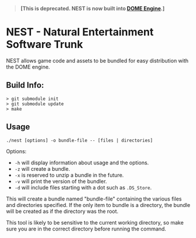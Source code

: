 > **\[This is deprecated. NEST is now built into [DOME Engine](https://domeengine.com).\]**

# NEST - Natural Entertainment Software Trunk

NEST allows game code and assets to be bundled for easy distribution with the DOME engine.

## Build Info:

```
> git submodule init
> git submodule update
> make
```

## Usage

`./nest [options] -o bundle-file -- [files | directories]`

Options:
* `-h` will display information about usage and the options.
* `-z` will create a bundle.
* `-x` is reserved to unzip a bundle in the future.
* `-v` will print the version of the bundler.
* `-d` will include files starting with a dot such as `.DS_Store`.

This will create a bundle named "bundle-file" containing the various files and directories specified.
If the only item to bundle is a directory, the bundle will be created as if the directory was the root.

This tool is likely to be sensitive to the current working directory, so make sure you are in the correct directory before running the command.



